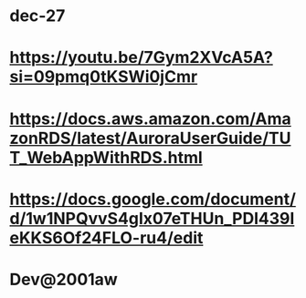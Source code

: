 # dec-27
# https://youtu.be/7Gym2XVcA5A?si=09pmq0tKSWi0jCmr
# https://docs.aws.amazon.com/AmazonRDS/latest/AuroraUserGuide/TUT_WebAppWithRDS.html
# https://docs.google.com/document/d/1w1NPQvvS4gIx07eTHUn_PDl439IeKKS6Of24FLO-ru4/edit
# Dev@2001aw
